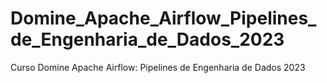 # Domine_Apache_Airflow_Pipelines_de_Engenharia_de_Dados_2023
Curso Domine Apache Airflow: Pipelines de Engenharia de Dados 2023
